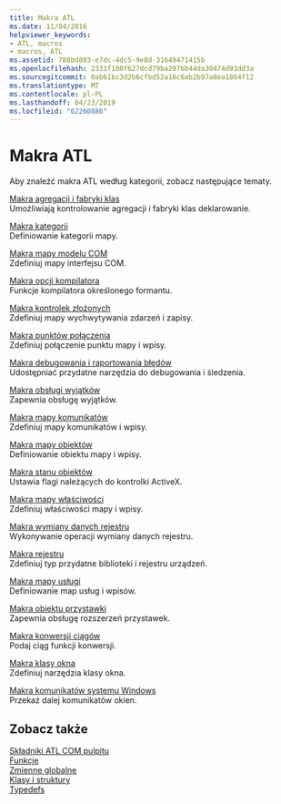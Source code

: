 ```yaml
---
title: Makra ATL
ms.date: 11/04/2016
helpviewer_keywords:
- ATL, macros
- macros, ATL
ms.assetid: 788bd803-e7dc-4dc5-9e8d-31649471415b
ms.openlocfilehash: 2331f100f627dcd79ba2976b44da30474d93dd3a
ms.sourcegitcommit: 0ab61bc3d2b6cfbd52a16c6ab2b97a8ea1864f12
ms.translationtype: MT
ms.contentlocale: pl-PL
ms.lasthandoff: 04/23/2019
ms.locfileid: "62260886"
---
```

# <a name="atl-macros"></a>Makra ATL

Aby znaleźć makra ATL według kategorii, zobacz następujące tematy.

[Makra agregacji i fabryki klas](../../atl/reference/aggregation-and-class-factory-macros.md)<br/>
Umożliwiają kontrolowanie agregacji i fabryki klas deklarowanie.

[Makra kategorii](../../atl/reference/category-macros.md)<br/>
Definiowanie kategorii mapy.

[Makra mapy modelu COM](../../atl/reference/com-map-macros.md)<br/>
Zdefiniuj mapy interfejsu COM.

[Makra opcji kompilatora](../../atl/reference/compiler-options-macros.md)<br/>
Funkcje kompilatora określonego formantu.

[Makra kontrolek złożonych](../../atl/reference/composite-control-macros.md)<br/>
Zdefiniuj mapy wychwytywania zdarzeń i zapisy.

[Makra punktów połączenia](../../atl/reference/connection-point-macros.md)<br/>
Zdefiniuj połączenie punktu mapy i wpisy.

[Makra debugowania i raportowania błędów](../../atl/reference/debugging-and-error-reporting-macros.md)<br/>
Udostępniać przydatne narzędzia do debugowania i śledzenia.

[Makra obsługi wyjątków](../../atl/reference/exception-handling-macros.md)<br/>
Zapewnia obsługę wyjątków.

[Makra mapy komunikatów](../../atl/reference/message-map-macros-atl.md)<br/>
Zdefiniuj mapy komunikatów i wpisy.

[Makra mapy obiektów](../../atl/reference/object-map-macros.md)<br/>
Definiowanie obiektu mapy i wpisy.

[Makra stanu obiektów](../../atl/reference/object-status-macros.md)<br/>
Ustawia flagi należących do kontrolki ActiveX.

[Makra mapy właściwości](../../atl/reference/property-map-macros.md)<br/>
Zdefiniuj właściwości mapy i wpisy.

[Makra wymiany danych rejestru](../../atl/reference/registry-data-exchange-macros.md)<br/>
Wykonywanie operacji wymiany danych rejestru.

[Makra rejestru](../../atl/reference/registry-macros.md)<br/>
Zdefiniuj typ przydatne biblioteki i rejestru urządzeń.

[Makra mapy usługi](../../atl/reference/service-map-macros.md)<br/>
Definiowanie map usług i wpisów.

[Makra obiektu przystawki](../../atl/reference/snap-in-object-macros.md)<br/>
Zapewnia obsługę rozszerzeń przystawek.

[Makra konwersji ciągów](string-conversion-macros.md)<br/>
Podaj ciąg funkcji konwersji.

[Makra klasy okna](../../atl/reference/window-class-macros.md)<br/>
Zdefiniuj narzędzia klasy okna.

[Makra komunikatów systemu Windows](../../atl/reference/windows-messages-macros.md)<br/>
Przekaż dalej komunikatów okien.

## <a name="see-also"></a>Zobacz także

[Składniki ATL COM pulpitu](../../atl/atl-com-desktop-components.md)<br/>
[Funkcje](../../atl/reference/atl-functions.md)<br/>
[Zmienne globalne](../../atl/reference/atl-global-variables.md)<br/>
[Klasy i struktury](../../atl/reference/atl-classes.md)<br/>
[Typedefs](../../atl/reference/atl-typedefs.md)
